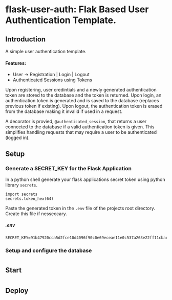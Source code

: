 # flask-user-auth: Flak Based User Authentication Template.

## Introduction
A simple user authentication template.

#### Features:
* User -> Registration | Login | Logout
* Authenticated Sessions using Tokens

Upon registering, user credintials and a newly generated authentication token are stored to the database and the token is returned.
Upon login, an authentication token is generated and is saved to the database (replaces previous token if existing).
Upon logout, the authentication token is erased from the database making it invalid if used in a request.

A decorator is provied, `@authenticated_session`, that returns a user connected to the database if a valid authentication token is given. This simplifies handling requests that may require a user to be authenticated (logged in).


## Setup

### Generate a SECRET_KEY for the Flask Application
In a python shell generate your flask applications secret token using python library `secrets`. 
```
import secrets
secrets.token_hex(64)
```

Paste the generated token in the `.env` file of the projects root directory. Create this file if nesseccary.
##### .env
```
SECRET_KEY=91b47920cca5d2fce10d4096f90c0e69eceae11e0c537a263e22ff11cbacdf34c00492deb6643cf676b68efd12a781ec174ae3abbe7f8f1d83b00a8fee234927
```

### Setup and configure the database


#


## Start

#

## Deploy

